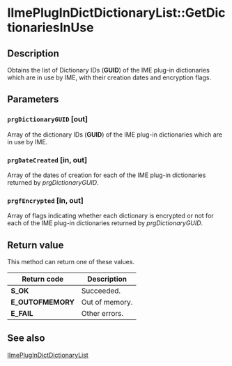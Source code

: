 # IImePlugInDictDictionaryList::GetDictionariesInUse

## Description

Obtains the list of Dictionary IDs (**GUID**) of the IME plug-in dictionaries which are in use by IME, with their creation dates and encryption flags.

## Parameters

### `prgDictionaryGUID` [out]

Array of the dictionary IDs (**GUID**) of the IME plug-in dictionaries which are in use by IME.

### `prgDateCreated` [in, out]

Array of the dates of creation for each of the IME plug-in dictionaries returned by *prgDictionaryGUID*.

### `prgfEncrypted` [in, out]

Array of flags indicating whether each dictionary is encrypted or not for each of the IME plug-in dictionaries returned by *prgDictionaryGUID*.

## Return value

This method can return one of these values.

| Return code | Description |
| --- | --- |
| **S_OK** | Succeeded. |
| **E_OUTOFMEMORY** | Out of memory. |
| **E_FAIL** | Other errors. |

## See also

[IImePlugInDictDictionaryList](https://learn.microsoft.com/windows/desktop/api/msimeapi/nn-msimeapi-iimeplugindictdictionarylist)